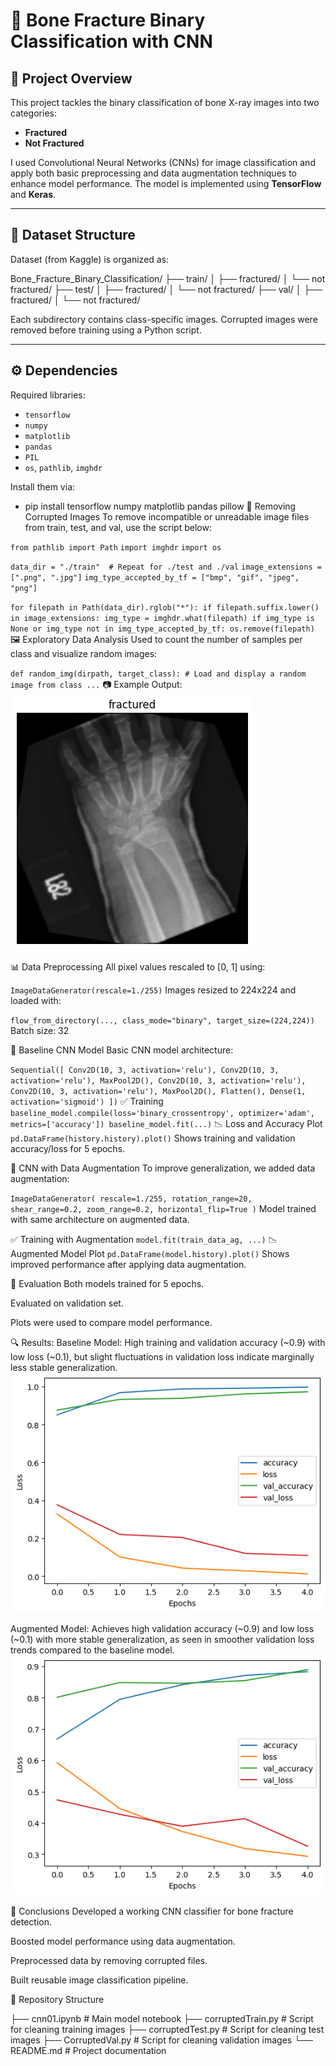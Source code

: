 # 🦴 Bone Fracture Binary Classification with CNN

## 📌 Project Overview
This project tackles the binary classification of bone X-ray images into two categories:
- **Fractured**
- **Not Fractured**

I used Convolutional Neural Networks (CNNs) for image classification and apply both basic preprocessing and data augmentation techniques to enhance model performance. The model is implemented using **TensorFlow** and **Keras**.

---

## 📁 Dataset Structure
Dataset (from Kaggle) is organized as:

Bone_Fracture_Binary_Classification/ ├── train/ │ ├── fractured/ │ └── not fractured/ ├── test/ │ ├── fractured/ │ └── not fractured/ ├── val/ │ ├── fractured/ │ └── not fractured/

Each subdirectory contains class-specific images. Corrupted images were removed before training using a Python script.

---

## ⚙️ Dependencies
Required libraries:

- `tensorflow`
- `numpy`
- `matplotlib`
- `pandas`
- `PIL`
- `os`, `pathlib`, `imghdr`

Install them via:

- pip install tensorflow numpy matplotlib pandas pillow
🧹 Removing Corrupted Images
To remove incompatible or unreadable image files from train, test, and val, use the script below:

`from pathlib import Path`
`import imghdr`
`import os`

`data_dir = "./train"  # Repeat for ./test and ./val`
`image_extensions = [".png", ".jpg"]`
`img_type_accepted_by_tf = ["bmp", "gif", "jpeg", "png"]`

`for filepath in Path(data_dir).rglob("*"):
    if filepath.suffix.lower() in image_extensions:
        img_type = imghdr.what(filepath)
        if img_type is None or img_type not in img_type_accepted_by_tf:
            os.remove(filepath)`
🖼️ Exploratory Data Analysis
Used to count the number of samples per class and visualize random images:

`def random_img(dirpath, target_class):
    # Load and display a random image from class
    ...`
📷 Example Output:
![fractured](fractured.png)

📊 Data Preprocessing
All pixel values rescaled to [0, 1] using:

`ImageDataGenerator(rescale=1./255)`
Images resized to 224x224 and loaded with:

`flow_from_directory(..., class_mode="binary", target_size=(224,224))`
Batch size: 32

📌 Baseline CNN Model
Basic CNN model architecture:

`Sequential([
    Conv2D(10, 3, activation='relu'),
    Conv2D(10, 3, activation='relu'),
    MaxPool2D(),
    Conv2D(10, 3, activation='relu'),
    Conv2D(10, 3, activation='relu'),
    MaxPool2D(),
    Flatten(),
    Dense(1, activation='sigmoid')
])`
✅ Training
`baseline_model.compile(loss='binary_crossentropy', optimizer='adam', metrics=['accuracy'])
baseline_model.fit(...)`
📉 Loss and Accuracy Plot
`pd.DataFrame(history.history).plot()`
Shows training and validation accuracy/loss for 5 epochs.

🔁 CNN with Data Augmentation
To improve generalization, we added data augmentation:

`ImageDataGenerator(
    rescale=1./255,
    rotation_range=20,
    shear_range=0.2,
    zoom_range=0.2,
    horizontal_flip=True
)`
Model trained with same architecture on augmented data.

✅ Training with Augmentation
`model.fit(train_data_ag, ...)`
📉 Augmented Model Plot
`pd.DataFrame(model.history).plot()`
Shows improved performance after applying data augmentation.

🧪 Evaluation
Both models trained for 5 epochs.

Evaluated on validation set.

Plots were used to compare model performance.

🔍 Results:
Baseline Model: High training and validation accuracy (~0.9) with low loss (~0.1), but slight fluctuations in validation loss indicate marginally less stable generalization.
![baseline_model](baseline_model.png)

Augmented Model: Achieves high validation accuracy (~0.9) and low loss (~0.1) with more stable generalization, as seen in smoother validation loss trends compared to the baseline model.
![Augmented Model](AugmentedModel.png)

🧠 Conclusions
Developed a working CNN classifier for bone fracture detection.

Boosted model performance using data augmentation.

Preprocessed data by removing corrupted files.

Built reusable image classification pipeline.

📂 Repository Structure

├── cnn01.ipynb              # Main model notebook
├── corruptedTrain.py        # Script for cleaning training images
├── corruptedTest.py         # Script for cleaning test images
├── CorruptedVal.py          # Script for cleaning validation images
└── README.md                # Project documentation
